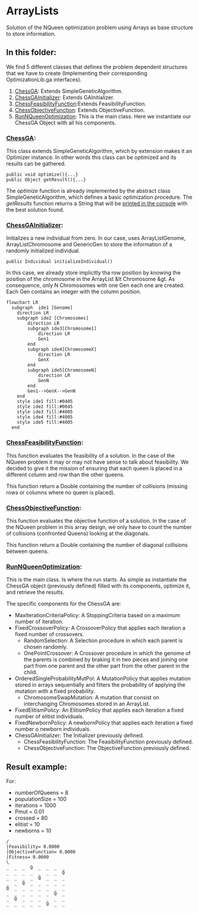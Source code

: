 # ArrayLists
Solution of the NQueen optimization problem using Arrays as base structure to store information.

## In this folder:
We find 5 different classes that defines the problem dependent structures that we have to create (Implementing their 
corresponding OptimizationLib.ga interfaces).
1. [ChessGA](#chessga): Extends SimpleGeneticAlgorithm.
2. [ChessGAInitializer](#chessgainitializer): Extends GAInitializer.
3. [ChessFeasibilityFunction](#chessfeasibilityfunction):Extends FeasibilityFunction.
4. [ChessObjectiveFunction](#chessobjectivefunction): Extends ObjectiveFunction.
5. [RunNQueenOptimization](#runnqueenoptimization): This is the main class. Here we instantiate our ChessGA Object with all his 
components.

### [ChessGA](TODO:addLink):
This class extends SimpleGeneticAlgorithm, which by extension makes it an Optimizer instance. In other words this class 
can be optimized and its results can be gathered.
````code
public void optimize(){...}
public Object getResult(){...}
````
The <i>optimize</i> function is already implemented by the abstract class SimpleGeneticAlgorithm, which defines a basic 
optimization procedure. The <i>getResults</i> function returns a String that will be [printed in the console](#result-example)
with the best solution found.

### [ChessGAInitializer](TODO:addLink):
Initializes a new individual from zero. In our case, uses ArrayListGenome, ArrayListChromosome and GenericGen to 
store the information of a randomly initialized individual.
````code
public Individual initializeIndividual()
````
In this case, we already store implicitly tha row position by knowing the position of the chromosome in the 
ArrayList &lt Chromosome &gt. As consequence, only N Chromosomes with one Gen each one are created. Each Gen contains an
integer with the column position.

````mermaid
flowchart LR
  subgraph  ide1 [Genome]
    direction LR
    subgraph ide2 [Chromosomes]
        direction LR
        subgraph ide3[Chromosome1]
            direction LR
            Gen1
        end
        subgraph ide4[ChromosomeX]
            direction LR
            GenX
        end
        subgraph ide5[ChromosomeN]
            direction LR
            GenN
        end
        Gen1-->GenX-->GenN
    end
    style ide1 fill:#0405
    style ide2 fill:#0045
    style ide3 fill:#4005
    style ide4 fill:#4005
    style ide5 fill:#4005
  end
````


### [ChessFeasibilityFunction](TODO:addLink):
This function evaluates the feasibility of a solution. In the case of the NQueen problem it may or may not have sense 
to talk about feasibility. We decided to give it the mission of ensuring that each queen is placed in a 
different column and row than the other queens.

This function return a Double containing the number of collisions (missing rows or columns where no queen is placed).


### [ChessObjectiveFunction](TODO:addLink):
This function evaluates the objective function of a solution. In the case of the NQueen problem in this array design, 
we only have to count the number of collisions (confronted Queens) looking at the diagonals.

This function return a Double containing the number of diagonal collisions between queens.


### [RunNQueenOptimization](TODO:addLink):
This is the main class. Is where the run starts. As simple as instantiate the ChessGA object (previously defined) filled
with its components, optimize it, and retrieve the results.

The specific components for the ChessGA are:
- MaxIterationCriteriaPolicy: A StoppingCriteria based on a maximum number of iteration.
- FixedCrossoverPolicy: A CrossoverPolicy that applies each iteration a fixed number of crossovers.
  - RandomSelection: A Selection procedure in which each parent is chosen randomly.
  - OnePointCrossover: A Crossover procedure in which the genome of the parents is combined by braking it in two pieces 
  and joining one part from one parent and the other part from the other parent in the child.
- OrderedSingleProbabilityMutPol: A MutationPolicy that applies mutation stored in arrays sequentially and filters the
probability of applying the mutation with a fixed probability.
  - ChromosomeSwapMutation: A mutation that consist on interchanging Chromosomes stored in an ArrayList.
- FixedElitismPolicy: An ElitismPolicy that applies each iteration a fixed number of elitist individuals.
- FixedNewbornPolicy: A newbornPolicy that applies each iteration a fixed number o newborn individuals.
- ChessGAInitializer: The Initializer previously defined.
  - ChessFeasibilityFunction: The FeasibilityFunction previously defined.
  - ChessObjectiveFunction: The ObjectiveFunction previously defined.

## Result example:
For:
- numberOfQueens = 8
- populationSize = 100
- iterations = 1000
- Pmut = 0.01
- crossed = 80
- elitist = 10
- newborns = 10
````
/
|Feasibility= 0.0000
|ObjectiveFunction= 0.0000
|Fitness= 0.0000
\
_  _  _  Q  _  _  _  _
_  _  _  _  _  _  _  Q
_  _  _  _  Q  _  _  _
_  _  Q  _  _  _  _  _
Q  _  _  _  _  _  _  _
_  _  _  _  _  _  Q  _
_  Q  _  _  _  _  _  _
_  _  _  _  _  Q  _  _ 
````
